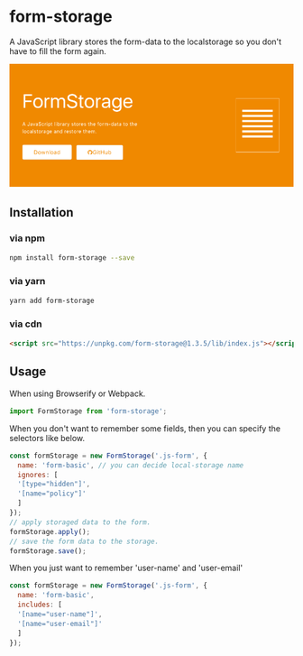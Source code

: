 # form-storage

A JavaScript library stores the form-data to the localstorage so you don't have to fill the form again.

<img src="./docs/screenshot.png" />

## Installation

### via npm

```sh
npm install form-storage --save
```

### via yarn

```sh
yarn add form-storage
```

### via cdn

```html
<script src="https://unpkg.com/form-storage@1.3.5/lib/index.js"></script>
```

## Usage

When using Browserify or Webpack.
```js
import FormStorage from 'form-storage';
```

When you don't want to remember some fields, then you can specify the selectors like below.

```js
const formStorage = new FormStorage('.js-form', {
  name: 'form-basic', // you can decide local-storage name 
  ignores: [
  '[type="hidden"]',
  '[name="policy"]'
  ]
});
// apply storaged data to the form.
formStorage.apply();
// save the form data to the storage.
formStorage.save();
```

When you just want to remember 'user-name' and 'user-email'

```js
const formStorage = new FormStorage('.js-form', {
  name: 'form-basic',
  includes: [
  '[name="user-name"]',
  '[name="user-email"]'
  ]
});
```
